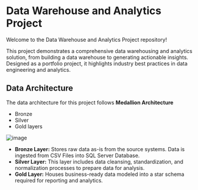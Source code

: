 # Data Warehouse and Analytics Project
Welcome to the Data Warehouse and Analytics Project repository! 

This project demonstrates a comprehensive data warehousing and analytics solution, from building a data warehouse to generating actionable insights. Designed as a portfolio project, it highlights industry best practices in data engineering and analytics.

## Data Architecture 
The data architecture for this project follows **Medallion Architecture** 
- Bronze
- Silver
- Gold layers

![image](https://github.com/user-attachments/assets/e8e81e51-411c-41ed-a29d-b6be5881b608)

- **Bronze Layer:** Stores raw data as-is from the source systems. Data is ingested from CSV Files into SQL Server Database.
- **Silver Layer:** This layer includes data cleansing, standardization, and normalization processes to prepare data for analysis.
- **Gold Layer:** Houses business-ready data modeled into a star schema required for reporting and analytics.
